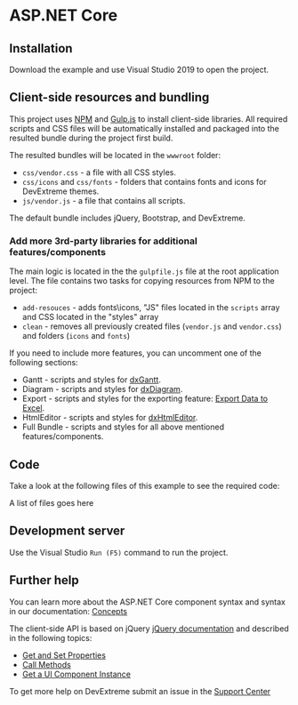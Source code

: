 # ASP.NET Core

## Installation

Download the example and use Visual Studio 2019 to open the project. 

## Client-side resources and bundling

This project uses [NPM](http://npmjs.com/) and [Gulp.js](https://gulpjs.com/) to install client-side libraries. All required scripts and CSS files will be automatically installed and packaged into the resulted bundle during the project first build.

The resulted bundles will be located in the `wwwroot` folder:
* `css/vendor.css` - a file with all CSS styles.
* `css/icons` and `css/fonts` - folders that contains fonts and icons for DevExtreme themes.
* `js/vendor.js` - a file that contains all scripts.

The default bundle includes jQuery, Bootstrap, and DevExtreme.

### Add more 3rd-party libraries for additional features/components 

The main logic is located in the the `gulpfile.js` file at the root application level. The file contains two tasks for copying resources from NPM to the project:

* `add-resouces` -  adds fonts\icons, "JS" files located in the `scripts` array and CSS located in the "styles" array
* `clean` - removes all previously created files (`vendor.js` and `vendor.css`) and folders (`icons` and `fonts`)

If you need to include more features, you can uncomment one of the following sections:

* Gantt - scripts and styles for [dxGantt](https://js.devexpress.com/DevExtreme/Guide/UI_Components/Gantt/Getting_Started_with_Gantt/).
* Diagram - scripts and styles for [dxDiagram](https://js.devexpress.com/DevExtreme/Guide/UI_Components/Diagram/Getting_Started_with_Diagram/).
* Export  - scripts and styles for the exporting feature: [Export Data to Excel](https://js.devexpress.com/DevExtreme/Guide/UI_Components/DataGrid/Getting_Started_with_DataGrid/#Export_Data_to_Excel). 
* HtmlEditor - scripts and styles for [dxHtmlEditor](https://js.devexpress.com/DevExtreme/Guide/UI_Components/HtmlEditor/Overview/).
* Full Bundle - scripts and styles for all above mentioned features/components.  

## Code

Take a look at the following files of this example to see the required code: 

A list of files goes here

## Development server

Use the Visual Studio `Run (F5)` command to run the project.

## Further help

You can learn more about the ASP.NET Core component syntax and syntax in our documentation: [Concepts](https://docs.devexpress.com/AspNetCore/400574/devextreme-based-controls/concepts/razor-syntax)

The client-side API is based on jQuery [jQuery documentation](https://api.jquery.com/) and described in the following topics: 
* [Get and Set Properties](https://js.devexpress.com/DevExtreme/Guide/jQuery_Components/Component_Configuration_Syntax/#Get_and_Set_Properties)
* [Call Methods](https://js.devexpress.com/DevExtreme/Guide/jQuery_Components/Component_Configuration_Syntax/#Call_Methods)
* [Get a UI Component Instance](https://js.devexpress.com/DevExtreme/Guide/jQuery_Components/Component_Configuration_Syntax/#Get_a_UI_Component_Instance)

To get more help on DevExtreme submit an issue in the [Support Center](https://www.devexpress.com/Support/Center/Question/Create)


